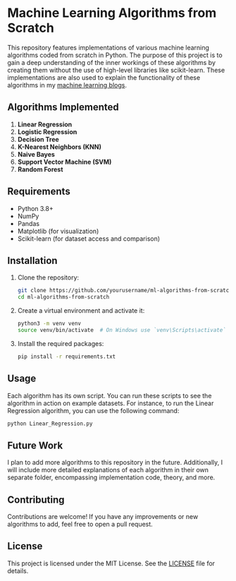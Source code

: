 # Machine Learning Algorithms from Scratch

This repository features implementations of various machine learning algorithms coded from scratch in Python. The purpose of this project is to gain a deep understanding of the inner workings of these algorithms by creating them without the use of high-level libraries like scikit-learn. These implementations are also used to explain the functionality of these algorithms in my [machine learning blogs](https://cckeh.hashnode.dev/series/machine-learning).

## Algorithms Implemented

1. **Linear Regression**
2. **Logistic Regression**
3. **Decision Tree**
4. **K-Nearest Neighbors (KNN)**
5. **Naive Bayes**
6. **Support Vector Machine (SVM)**
7. **Random Forest**

## Requirements

- Python 3.8+
- NumPy
- Pandas
- Matplotlib (for visualization)
- Scikit-learn (for dataset access and comparison)

## Installation

1. Clone the repository:

    ```bash
   git clone https://github.com/yourusername/ml-algorithms-from-scratch.git
   cd ml-algorithms-from-scratch
    ```

2. Create a virtual environment and activate it:

    ```bash
   python3 -m venv venv
   source venv/bin/activate  # On Windows use `venv\Scripts\activate`
    ```

3. Install the required packages:

    ```bash
    pip install -r requirements.txt
    ```

## Usage

Each algorithm has its own script. You can run these scripts to see the algorithm in action on example datasets. For instance, to run the Linear Regression algorithm, you can use the following command:

```bash
python Linear_Regression.py
```

## Future Work

I plan to add more algorithms to this repository in the future. Additionally, I will include more detailed explanations of each algorithm in their own separate folder, encompassing implementation code, theory, and more.

## Contributing

Contributions are welcome! If you have any improvements or new algorithms to add, feel free to open a pull request.

## License

This project is licensed under the MIT License. See the [LICENSE](LICENSE) file for details.
